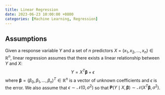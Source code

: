 ```yaml
---
title: Linear Regression
date: 2023-06-23 10:00:00 +0800
categories: [Machine Learning, Regression]
---
```

## Assumptions
Given a response variable $Y$ and a set of $n$ predictors $X$ = $(x_1, x_2, \dots, x_n) \in \mathbb{R}^{n}$, linear regression assumes that there exists a linear relationship between $Y$ and $X$:
$$
Y = X^T \boldsymbol{\beta}+ \epsilon
$$
where $\boldsymbol{\beta} = (\beta_0, \beta_1, \dots, \beta_n)^T \in \mathbb{R}^n$ is a vector of unknown coefficients and $\epsilon$ is the error. 
We also assume that $\epsilon \sim \mathcal{N}(0, \sigma^2)$ so that $\mathbf{P}(Y \mid X,\boldsymbol{\beta} ) \sim \mathcal{N}(X^T \boldsymbol{\beta}, \sigma^2)$. 